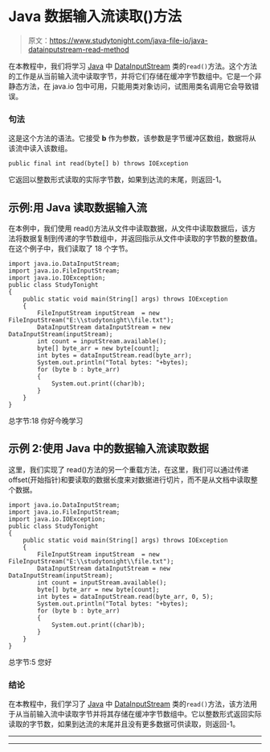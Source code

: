 # Java 数据输入流读取()方法

> 原文：<https://www.studytonight.com/java-file-io/java-datainputstream-read-method>

在本教程中，我们将学习 [Java](https://www.studytonight.com/java/) 中 [DataInputStream](https://www.studytonight.com/java-file-io/java-datainputstream-class) 类的`read()`方法。这个方法的工作是从当前输入流中读取字节，并将它们存储在缓冲字节数组中。它是一个非静态方法，在 java.io 包中可用，只能用类对象访问，试图用类名调用它会导致错误。

### 句法

这是这个方法的语法。它接受 **b** 作为参数，该参数是字节缓冲区数组，数据将从该流中读入该数组。

```
public final int read(byte[] b) throws IOException 
```

它返回以整数形式读取的实际字节数，如果到达流的末尾，则返回-1。

## 示例:用 Java 读取数据输入流

在本例中，我们使用 read()方法从文件中读取数据，从文件中读取数据后，该方法将数据复制到传递的字节数组中，并返回指示从文件中读取的字节数的整数值。在这个例子中，我们读取了 18 个字节。

```
import java.io.DataInputStream;
import java.io.FileInputStream;
import java.io.IOException;
public class StudyTonight 
{
	public static void main(String[] args) throws IOException 
	{ 
		FileInputStream inputStream  = new FileInputStream("E:\\studytonight\\file.txt"); 
		DataInputStream dataInputStream = new DataInputStream(inputStream); 
		int count = inputStream.available(); 
		byte[] byte_arr = new byte[count]; 
		int bytes = dataInputStream.read(byte_arr); 
		System.out.println("Total bytes: "+bytes); 
		for (byte b : byte_arr)
		{ 
			System.out.print((char)b); 
		} 
	}  
}
```

总字节:18
你好今晚学习

## 示例 2:使用 Java 中的数据输入流读取数据

这里，我们实现了 read()方法的另一个重载方法，在这里，我们可以通过传递 offset(开始指针)和要读取的数据长度来对数据进行切片，而不是从文档中读取整个数据。

```
import java.io.DataInputStream;
import java.io.FileInputStream;
import java.io.IOException;
public class StudyTonight 
{
	public static void main(String[] args) throws IOException 
	{ 
		FileInputStream inputStream  = new FileInputStream("E:\\studytonight\\file.txt"); 
		DataInputStream dataInputStream = new DataInputStream(inputStream); 
		int count = inputStream.available(); 
		byte[] byte_arr = new byte[count]; 
		int bytes = dataInputStream.read(byte_arr, 0, 5); 
		System.out.println("Total bytes: "+bytes); 
		for (byte b : byte_arr)
		{ 
			System.out.print((char)b); 
		} 
	}  
}
```

总字节:5
您好

### 结论

在本教程中，我们学习了 [Java](https://www.studytonight.com/java/) 中 [DataInputStream](https://www.studytonight.com/java-file-io/java-datainputstream-class) 类的`read()`方法，该方法用于从当前输入流中读取字节并将其存储在缓冲字节数组中。它以整数形式返回实际读取的字节数，如果到达流的末尾并且没有更多数据可供读取，则返回-1。

* * *

* * *